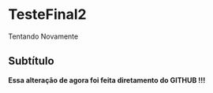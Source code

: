 # TesteFinal2
 Tentando Novamente 

 ## Subtítulo 

 **Essa alteração de agora foi feita diretamento do GITHUB !!!**
